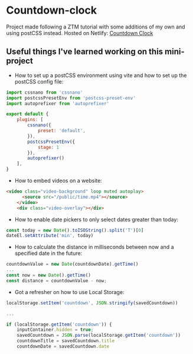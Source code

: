 # Countdown-clock
Project made following a ZTM tutorial with some additions of my own and using postCSS instead. Hosted on Netlify: [Countdown Clock](https://barjaktarevic-countdown.netlify.app/, 'Click to visit the site')

## Useful things I've learned working on this mini-project
+ How to set up a postCSS environment using vite and how to set up the postCSS config file:
```javascript
import cssnano from 'cssnano'
import postcssPresetEnv from 'postcss-preset-env'
import autoprefixer from 'autoprefixer'

export default {
    plugins: [
        cssnano({
            preset: 'default',
        }),
        postcssPresetEnv({
            stage: 1
        }),
        autoprefixer()
    ],
}
```
+ How to embed videos on a website:
```html
<video class="video-background" loop muted autoplay>
      <source src="/public/time.mp4"></source>
    </video>
    <div class="video-overlay"></div>
```
+ How to enable date pickers to only select dates greater than today:
```javascript
const today = new Date().toISOString().split('T')[0]
dateEl.setAttribute('min', today)
```
+ How to calculate the distance in milliseconds between now and a specified date in the future:
```javascript
countdownValue = new Date(countdownDate).getTime()
...
const now = new Date().getTime()
const distance = countdownValue - now;
```
+ Got a refresher on how to use Local Storage:
```javascript
localStorage.setItem('countdown', JSON.stringify(savedCountdown))

...

if (localStorage.getItem('countdown')) {
    inputContainer.hidden = true;
    savedCountdown = JSON.parse(localStorage.getItem('countdown'))
    countdownTitle = savedCountdown.title
    countdownDate = savedCountdown.date
```
